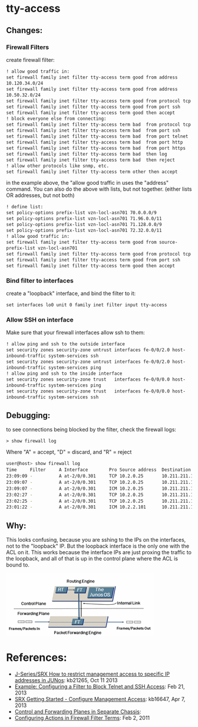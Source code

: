 # tty-access

## Changes: 

### Firewall Filters
create firewall filter: 
```
! allow good traffic in: 
set firewall family inet filter tty-access term good from address 10.120.34.0/24
set firewall family inet filter tty-access term good from address 10.50.32.0/24
set firewall family inet filter tty-access term good from protocol tcp
set firewall family inet filter tty-access term good from port ssh
set firewall family inet filter tty-access term good then accept
! block everyone else from connecting: 
set firewall family inet filter tty-access term bad  from protocol tcp
set firewall family inet filter tty-access term bad  from port ssh
set firewall family inet filter tty-access term bad  from port telnet
set firewall family inet filter tty-access term bad  from port http
set firewall family inet filter tty-access term bad  from port https
set firewall family inet filter tty-access term bad  then log
set firewall family inet filter tty-access term bad  then reject
! allow other protocols like snmp, etc.
set firewall family inet filter tty-access term other then accept
```

in the example above, the "allow good traffic in uses the "address" command.  You can also do the above with lists, but not together. (either lists OR addresses, but not both)
```
! define list: 
set policy-options prefix-list vzn-locl-asn701 70.0.0.0/9
set policy-options prefix-list vzn-locl-asn701 71.96.0.0/11
set policy-options prefix-list vzn-locl-asn701 71.128.0.0/9
set policy-options prefix-list vzn-locl-asn701 72.32.0.0/11
! allow good traffic in: 
set firewall family inet filter tty-access term good from source-prefix-list vzn-locl-asn701
set firewall family inet filter tty-access term good from protocol tcp
set firewall family inet filter tty-access term good from port ssh
set firewall family inet filter tty-access term good then accept
```

### Bind filter to interfaces

create a "loopback" interface, and bind the filter to it: 
```
set interfaces lo0 unit 0 family inet filter input tty-access
```

### Allow SSH on interface

Make sure that your firewall interfaces allow ssh to them: 
```
! allow ping and ssh to the outside interface
set security zones security-zone untrust interfaces fe-0/0/2.0 host-inbound-traffic system-services ssh
set security zones security-zone untrust interfaces fe-0/0/2.0 host-inbound-traffic system-services ping
! allow ping and ssh to the inside interface
set security zones security-zone trust   interfaces fe-0/0/0.0 host-inbound-traffic system-services ping
set security zones security-zone trust   interfaces fe-0/0/0.0 host-inbound-traffic system-services ssh
```

## Debugging: 
to see connections being blocked by the filter, check the firewall logs: 
```
> show firewall log
```

Where "A" = accept, "D" = discard, and "R" = reject
```bash
user@host> show firewall log
Time     Filter     A Interface        Pro Source address  Destination address
23:09:09 -          A at-2/0/0.301     TCP 10.2.0.25       10.211.211.1:80
23:09:07 -          A at-2/0/0.301     TCP 10.2.0.25       10.211.211.1:56
23:09:07 -          A at-2/0/0.301     ICM 10.2.0.25       10.211.211.1:49552
23:02:27 -          A at-2/0/0.301     TCP 10.2.0.25       10.211.211.1:56
23:02:25 -          A at-2/0/0.301     TCP 10.2.0.25       10.211.211.1:80
23:01:22 -          A at-2/0/0.301     ICM 10.2.2.101      10.211.211.1:23251
```

## Why: 
This looks confusing, because you are sshing to the IPs on the interfaces, not to the "loopback" IP.  But the loopback interface is the only one with the ACL on it.  This works because the interface IPs are just proxing the traffic to the loopback, and all of that is up in the control plane where the ACL is bound to.  

<img src="img/control_forwarding_planes.gif">


# References: 
- [J-Series/SRX How to restrict management access to specific IP addresses in JUNos](http://kb.juniper.net/InfoCenter/index?page=content&id=KB21265): kb21265, Oct 11 2013
- [Example: Configuring a Filter to Block Telnet and SSH Access](http://www.juniper.net/techpubs/en_US/junos-qfx-fabric/topics/example/firewall-filter-stateless-example-trusted-source-block-telnet-and-ssh-access.html): Feb 21, 2013
- [SRX Getting Started - Configure Management Access](http://kb.juniper.net/InfoCenter/index?page=content&id=KB16647): kb16647, Apr 7, 2013
- [Control and Forwarding Planes in Separate Chassis](http://www.juniper.net/techpubs/en_US/junos9.3/topics/concept/psd-control-and-forwarding-plane-in-separate-chassis.html): 
- [Configuring Actions in Firewall Filter Terms](http://www.juniper.net/techpubs/en_US/junos11.1/topics/usage-guidelines/policy-configuring-actions-in-firewall-filter-terms.html): Feb 2, 2011